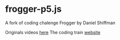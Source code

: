 # frogger-p5.js
A fork of coding chalenge Frogger by Daniel Shiffman

Originals videos [here](https://www.youtube.com/watch?v=giXV6xErw0Y&list=PLRqwX-V7Uu6Yaeyfbk0xgOPYDRBOjfe6c)
The coding train [website](http://thecodingtrain.com/)
